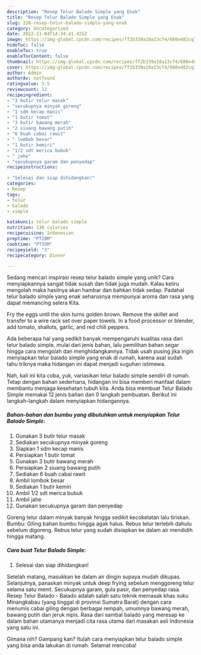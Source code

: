 ```yaml
---
description: "Resep Telur Balado Simple yang Enak"
title: "Resep Telur Balado Simple yang Enak"
slug: 228-resep-telur-balado-simple-yang-enak
category: Uncategorized
date: 2022-11-04T14:34:41.425Z
image: https://img-global.cpcdn.com/recipes/ff2b339a10a13cf4/680x482cq70/telur-balado-simple-foto-resep-utama.jpg
hideToc: false
enableToc: true
enableTocContent: false
thumbnail: https://img-global.cpcdn.com/recipes/ff2b339a10a13cf4/680x482cq70/telur-balado-simple-foto-resep-utama.jpg
cover: https://img-global.cpcdn.com/recipes/ff2b339a10a13cf4/680x482cq70/telur-balado-simple-foto-resep-utama.jpg
author: Admin
authorAv: notfound
ratingvalue: 3.5
reviewcount: 12
recipeingredient:
- "3 butir telur masak"
- "secukupnya minyak goreng"
- "1 sdm kecap manis"
- "1 butir tomat"
- "3 butir bawang merah"
- "2 siuang bawang putih"
- "6 buah cabai rawit"
- " lombok besar"
- "1 butir kemiri"
- "1/2 sdt merica bubuk"
- " jahe"
- "secukupnya garam dan penyedap"
recipeinstructions:

- "Selesai dan siap dihidangkan!"
categories:
- Resep
tags:
- telur
- balado
- simple

katakunci: telur balado simple 
nutrition: 130 calories
recipecuisine: Indonesian
preptime: "PT28M"
cooktime: "PT35M"
recipeyield: "3"
recipecategory: Dinner

---
```





Sedang mencari inspirasi resep telur balado simple yang unik? Cara menyiapkannya sangat tidak susah dan tidak juga mudah. Kalau keliru mengolah maka hasilnya akan hambar dan bahkan tidak sedap. Padahal telur balado simple yang enak seharusnya mempunyai aroma dan rasa yang dapat memancing selera Kita.





Fry the eggs until the skin turns golden brown. Remove the skillet and transfer to a wire rack set over paper towels. In a food processor or blender, add tomato, shallots, garlic, and red chili peppers.

Ada beberapa hal yang sedikit banyak mempengaruhi kualitas rasa dari telur balado simple, mulai dari jenis bahan, lalu pemilihan bahan segar hingga cara mengolah dan menghidangkannya. Tidak usah pusing jika ingin menyiapkan telur balado simple yang enak di rumah, karena asal sudah tahu triknya maka hidangan ini dapat menjadi suguhan istimewa.






Nah, kali ini kita coba, yuk, variasikan telur balado simple sendiri di rumah. Tetap dengan bahan sederhana, hidangan ini bisa memberi manfaat dalam membantu menjaga kesehatan tubuh kita. Anda bisa membuat Telur Balado Simple memakai 12 jenis bahan dan 0 langkah pembuatan. Berikut ini langkah-langkah dalam menyiapkan hidangannya.

<!--inarticleads1-->

##### Bahan-bahan dan bumbu yang dibutuhkan untuk menyiapkan Telur Balado Simple:

1. Gunakan 3 butir telur masak
1. Sediakan secukupnya minyak goreng
1. Siapkan 1 sdm kecap manis
1. Persiapkan 1 butir tomat
1. Gunakan 3 butir bawang merah
1. Persiapkan 2 siuang bawang putih
1. Sediakan 6 buah cabai rawit
1. Ambil  lombok besar
1. Sediakan 1 butir kemiri
1. Ambil 1/2 sdt merica bubuk
1. Ambil  jahe
1. Gunakan secukupnya garam dan penyedap


Goreng telur dalam minyak banyak hingga sedikit kecokelatan lalu tiriskan. Bumbu: Giling bahan bumbu hingga agak halus. Rebus telur terlebih dahulu sebelum digoreng. Rebus telur yang sudah disiapkan ke dalam air mendidih hingga matang. 

<!--inarticleads2-->

##### Cara buat Telur Balado Simple:


1. Selesai dan siap dihidangkan!

Setelah matang, masukkan ke dalam air dingin supaya mudah dikupas. Selanjutnya, panaskan minyak untuk deep frying sebelum menggoreng telur selama satu menit. Secukupnya garam, gula pasir, dan penyedap rasa. Resep Telur Balado - Balado adalah salah satu teknik memasak khas suku Minangkabau (yang tinggal di provinsi Sumatra Barat) dengan cara menumis cabai giling dengan berbagai rempah, umumnya bawang merah, bawang putih dan jeruk nipis. Rasa dari sambal balado yang meresap ke dalam bahan utamanya menjadi cita rasa utama dari masakan asli Indonesia yang satu ini. 

Gimana nih? Gampang kan? Itulah cara menyiapkan telur balado simple yang bisa anda lakukan di rumah. Selamat mencoba!
